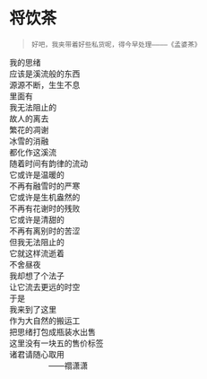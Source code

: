 # 将饮茶
> `好吧，我夹带着好些私货呢，得今早处理————《孟婆茶》`  <br />

我的思绪 <br />
应该是溪流般的东西 <br />
源源不断，生生不息 <br />
里面有 <br />
我无法阻止的 <br />
故人的离去 <br />
繁花的凋谢 <br />
冰雪的消融 <br />
都化作这溪流 <br />
随着时间有韵律的流动 <br />
它或许是温暖的 <br />
不再有融雪时的严寒 <br />
它或许是生机盎然的 <br />
不再有花谢时的残败 <br />
它或许是清甜的 <br />
不再有离别时的苦涩 <br />
但我无法阻止的 <br />
它就这样流逝着 <br />
不舍昼夜 <br />
我却想了个法子 <br />
让它流去更远的时空 <br />
于是 <br />
我来到了这里 <br />
作为大自然的搬运工 <br />
把思绪打包成瓶装水出售 <br />
这里没有一块五的售价标签 <br />
诸君请随心取用 <br />
&emsp;&emsp;&emsp;&emsp;&emsp;——禤潇潇


